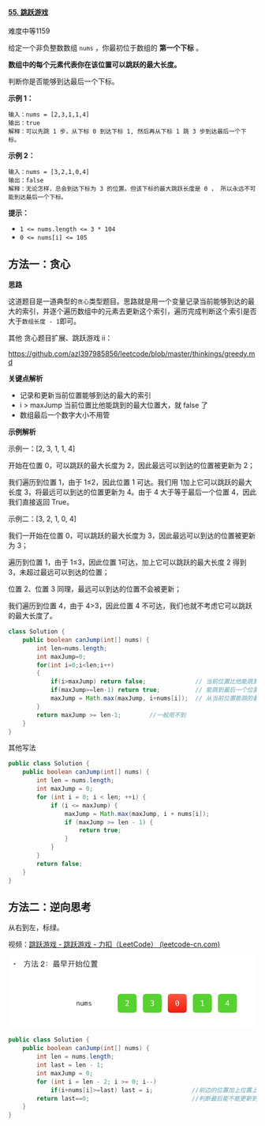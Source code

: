 #### [55. 跳跃游戏](https://leetcode-cn.com/problems/jump-game/)

难度中等1159

给定一个非负整数数组 `nums` ，你最初位于数组的 **第一个下标** 。

**数组中的每个元素代表你在该位置可以跳跃的最大长度。**

判断你是否能够到达最后一个下标。



**示例 1：**

```
输入：nums = [2,3,1,1,4]
输出：true
解释：可以先跳 1 步，从下标 0 到达下标 1, 然后再从下标 1 跳 3 步到达最后一个下标。
```

**示例 2：**

```
输入：nums = [3,2,1,0,4]
输出：false
解释：无论怎样，总会到达下标为 3 的位置。但该下标的最大跳跃长度是 0 ， 所以永远不可能到达最后一个下标。
```

 

**提示：**

- `1 <= nums.length <= 3 * 104`
- `0 <= nums[i] <= 105`



## 方法一：贪心

**思路**

这道题目是一道典型的`贪心`类型题目。思路就是用一个变量记录当前能够到达的最大的索引，并逐个遍历数组中的元素去更新这个索引，遍历完成判断这个索引是否大于`数组长度 - 1`即可。

其他 贪心题目扩展、跳跃游戏 ii：

https://github.com/azl397985856/leetcode/blob/master/thinkings/greedy.md

**关键点解析**

- 记录和更新当前位置能够到达的最大的索引
- i > maxJump 当前位置比他能跳到的最大位置大，就 false 了
- 数组最后一个数字大小不用管

**示例解析**



示例一：[2, 3, 1, 1, 4]

开始在位置 0，可以跳跃的最大长度为 2，因此最远可以到达的位置被更新为 2；

我们遍历到位置 1，由于 1≤2，因此位置 1 可达。我们用 1加上它可以跳跃的最大长度 3，将最远可以到达的位置更新为 4。由于 4 大于等于最后一个位置 4，因此我们直接返回 True。



示例二：[3, 2, 1, 0, 4]

我们一开始在位置 0，可以跳跃的最大长度为 3，因此最远可以到达的位置被更新为 3；

遍历到位置 1，由于 1≤3，因此位置 1可达，加上它可以跳跃的最大长度 2 得到 3，未超过最远可以到达的位置；

位置 2、位置 3 同理，最远可以到达的位置不会被更新；

我们遍历到位置 4，由于 4>3，因此位置 4 不可达，我们也就不考虑它可以跳跃的最大长度了。

```java
class Solution {
    public boolean canJump(int[] nums) {
        int len=nums.length;
        int maxJump=0;
        for(int i=0;i<len;i++)
        {
            if(i>maxJump) return false;				 // 当前位置比他能跳到的最大位置大
            if(maxJump>=len-1) return true;			 // 能跳到最后一个位置
            maxJump = Math.max(maxJump, i+nums[i]);	 // 从当前位置能跳的最远的位置
        }
        return maxJump >= len-1;		//一般用不到
    }
}
```

其他写法

```java
public class Solution {
    public boolean canJump(int[] nums) {
        int len = nums.length;
        int maxJump = 0;
        for (int i = 0; i < len; ++i) {
            if (i <= maxJump) {
                maxJump = Math.max(maxJump, i + nums[i]);
                if (maxJump >= len - 1) {
                    return true;
                }
            }
        }
        return false;
    }
}
```

## 方法二：逆向思考

从右到左，标绿。

视频：[跳跃游戏 - 跳跃游戏 - 力扣（LeetCode） (leetcode-cn.com)](https://leetcode-cn.com/problems/jump-game/solution/tiao-yue-you-xi-by-leetcode-solution/) 

![1619103866781](../../../../../assets/1619103866781.png)

```java
public class Solution {
    public boolean canJump(int[] nums) {
        int len = nums.length;
        int last = len - 1;
        int maxJump = 0;
        for (int i = len - 2; i >= 0; i--) 
            if(i+nums[i]>=last) last = i;			//前边的位置加上位置上的步数可以到达新last
        return last==0;								//判断最后能不能更新到第一个位置
    }
}
```

